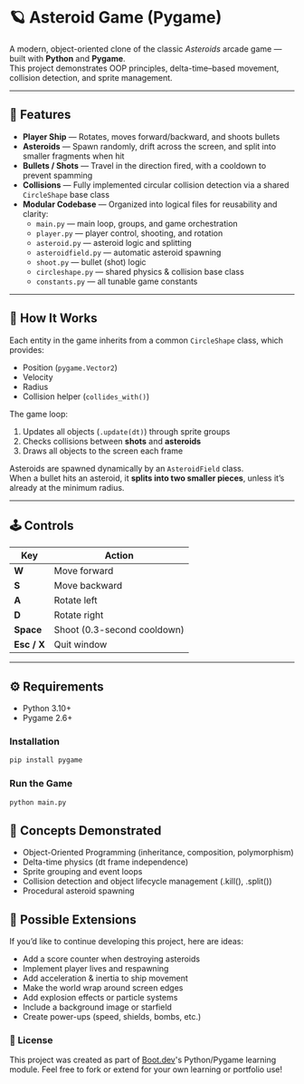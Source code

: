 # 🪐 Asteroid Game (Pygame)

A modern, object-oriented clone of the classic *Asteroids* arcade game — built with **Python** and **Pygame**.  
This project demonstrates OOP principles, delta-time–based movement, collision detection, and sprite management.

---

## 🚀 Features

- **Player Ship** — Rotates, moves forward/backward, and shoots bullets  
- **Asteroids** — Spawn randomly, drift across the screen, and split into smaller fragments when hit  
- **Bullets / Shots** — Travel in the direction fired, with a cooldown to prevent spamming  
- **Collisions** — Fully implemented circular collision detection via a shared `CircleShape` base class  
- **Modular Codebase** — Organized into logical files for reusability and clarity:
  - `main.py` — main loop, groups, and game orchestration  
  - `player.py` — player control, shooting, and rotation  
  - `asteroid.py` — asteroid logic and splitting  
  - `asteroidfield.py` — automatic asteroid spawning  
  - `shoot.py` — bullet (shot) logic  
  - `circleshape.py` — shared physics & collision base class  
  - `constants.py` — all tunable game constants  

---

## 🧩 How It Works

Each entity in the game inherits from a common `CircleShape` class, which provides:
- Position (`pygame.Vector2`)
- Velocity
- Radius
- Collision helper (`collides_with()`)

The game loop:
1. Updates all objects (`.update(dt)`) through sprite groups  
2. Checks collisions between **shots** and **asteroids**  
3. Draws all objects to the screen each frame  

Asteroids are spawned dynamically by an `AsteroidField` class.  
When a bullet hits an asteroid, it **splits into two smaller pieces**, unless it’s already at the minimum radius.

---

## 🕹️ Controls

| Key | Action |
|-----|---------|
| **W** | Move forward |
| **S** | Move backward |
| **A** | Rotate left |
| **D** | Rotate right |
| **Space** | Shoot (0.3-second cooldown) |
| **Esc / X** | Quit window |

---

## ⚙️ Requirements

- Python 3.10+  
- Pygame 2.6+

### Installation

```bash
pip install pygame
```

### Run the Game

```bash
python main.py
```

## 🧠 Concepts Demonstrated
- Object-Oriented Programming (inheritance, composition, polymorphism)
- Delta-time physics (dt frame independence)
- Sprite grouping and event loops
- Collision detection and object lifecycle management (.kill(), .split())
- Procedural asteroid spawning

## 🌟 Possible Extensions

If you’d like to continue developing this project, here are ideas:

- Add a score counter when destroying asteroids
- Implement player lives and respawning
- Add acceleration & inertia to ship movement
- Make the world wrap around screen edges
- Add explosion effects or particle systems
- Include a background image or starfield
- Create power-ups (speed, shields, bombs, etc.)

### 📄 License

This project was created as part of [Boot.dev](https://www.boot.dev)'s Python/Pygame learning module.
Feel free to fork or extend for your own learning or portfolio use!
